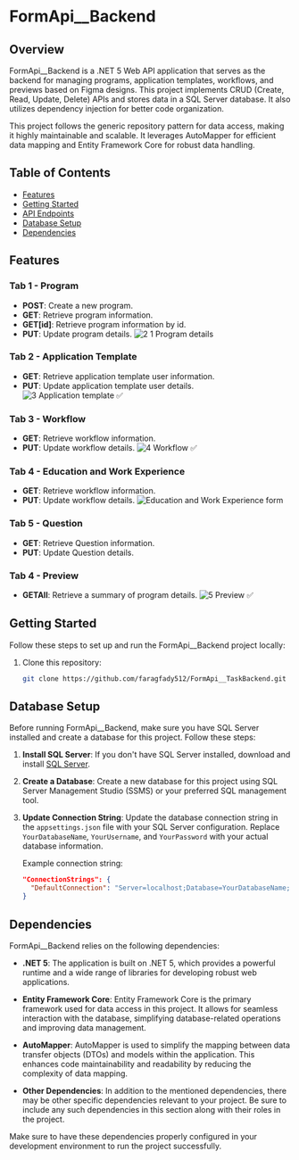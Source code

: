 # FormApi__Backend

## Overview

FormApi__Backend is a .NET 5 Web API application that serves as the backend for managing programs, application templates, workflows, and previews based on Figma designs. This project implements CRUD (Create, Read, Update, Delete) APIs and stores data in a SQL Server database. It also utilizes dependency injection for better code organization.

This project follows the generic repository pattern for data access, making it highly maintainable and scalable. It leverages AutoMapper for efficient data mapping and Entity Framework Core for robust data handling.

## Table of Contents

- [Features](#features)
- [Getting Started](#getting-started)
- [API Endpoints](#api-endpoints)
- [Database Setup](#database-setup)
- [Dependencies](#dependencies)



## Features

### Tab 1 - Program

- **POST**: Create a new program.
- **GET**: Retrieve program information.
- **GET[id]**: Retrieve program information by id.
- **PUT**: Update program details.
  ![2 1 Program details](https://github.com/faragfady512/FormAPI_TaskBackend/assets/62870970/898a8e1b-bfaa-4e12-846e-13bc3cac8825)
### Tab 2 - Application Template

- **GET**: Retrieve application template user information.
- **PUT**: Update application template user details.
![3  Application template ✅](https://github.com/faragfady512/FormAPI_TaskBackend/assets/62870970/1384c073-b10d-42f3-af54-83271cb7cc5e)
### Tab 3 - Workflow

- **GET**: Retrieve workflow information.
- **PUT**: Update workflow details.
  ![4  Workflow ✅](https://github.com/faragfady512/FormAPI_TaskBackend/assets/62870970/96153973-7598-4c08-a013-56d1529ddbf2)

### Tab 4 - Education and Work Experience

- **GET**: Retrieve workflow information.
- **PUT**: Update workflow details.
![Education and Work Experience form](https://github.com/faragfady512/FormAPI_TaskBackend/assets/62870970/5bb5451f-845b-434a-bf3e-f94858b27d9e)
### Tab 5 - Question

- **GET**: Retrieve Question information.
- **PUT**: Update Question details.


### Tab 4 - Preview

- **GETAll**: Retrieve a summary of program details.
![5  Preview ✅](https://github.com/faragfady512/FormAPI_TaskBackend/assets/62870970/a46a15fa-8972-41cf-9e57-1535aa5ce0c2)

## Getting Started

Follow these steps to set up and run the FormApi__Backend project locally:

1. Clone this repository:

   ```bash
   git clone https://github.com/faragfady512/FormApi__TaskBackend.git

## Database Setup

Before running FormApi__Backend, make sure you have SQL Server installed and create a database for this project. Follow these steps:

1. **Install SQL Server**:
   If you don't have SQL Server installed, download and install [SQL Server](https://www.microsoft.com/en-us/sql-server/sql-server-downloads).

2. **Create a Database**:
   Create a new database for this project using SQL Server Management Studio (SSMS) or your preferred SQL management tool.

3. **Update Connection String**:
   Update the database connection string in the `appsettings.json` file with your SQL Server configuration. Replace `YourDatabaseName`, `YourUsername`, and `YourPassword` with your actual database information.

   Example connection string:

   ```json
   "ConnectionStrings": {
     "DefaultConnection": "Server=localhost;Database=YourDatabaseName;User Id=YourUsername;Password=YourPassword;"
   }
## Dependencies

FormApi__Backend relies on the following dependencies:

- **.NET 5**: The application is built on .NET 5, which provides a powerful runtime and a wide range of libraries for developing robust web applications.

- **Entity Framework Core**: Entity Framework Core is the primary framework used for data access in this project. It allows for seamless interaction with the database, simplifying database-related operations and improving data management.

- **AutoMapper**: AutoMapper is used to simplify the mapping between data transfer objects (DTOs) and models within the application. This enhances code maintainability and readability by reducing the complexity of data mapping.

- **Other Dependencies**: In addition to the mentioned dependencies, there may be other specific dependencies relevant to your project. Be sure to include any such dependencies in this section along with their roles in the project.

Make sure to have these dependencies properly configured in your development environment to run the project successfully.

